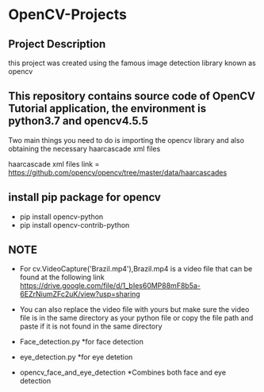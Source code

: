 # OpenCV-Projects


## Project Description
this project was created using the famous image detection library known as opencv 

## This repository contains source code of OpenCV Tutorial application, the environment is python3.7 and opencv4.5.5

Two main things you need to do is importing the opencv library and also obtaining the necessary haarcascade xml files

haarcascade xml files link = https://github.com/opencv/opencv/tree/master/data/haarcascades

## install pip package for opencv
* pip install opencv-python
* pip install opencv-contrib-python

## NOTE

* For cv.VideoCapture('Brazil.mp4'),Brazil.mp4 is a video file that can be found at the following link https://drive.google.com/file/d/1_bIes60MP88mF8b5a-6EZrNiumZFc2uK/view?usp=sharing

* You can also replace the video file with yours but make sure the video file is in the same directory as your python file or copy the file path and paste if it is not found in the same directory

* Face_detection.py  *for face detection
* eye_detection.py   *for eye detetion
* opencv_face_and_eye_detection  *Combines both face and eye detection

